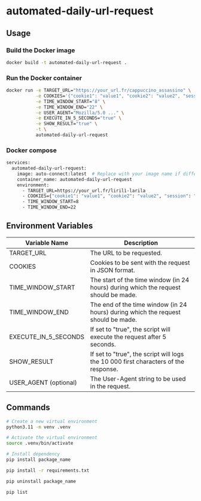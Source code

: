 # automated-daily-url-request

## Usage

### Build the Docker image

```bash
docker build -t automated-daily-url-request .
```
### Run the Docker container

```bash
docker run -e TARGET_URL="https://your_url.fr/cappuccino_assassino" \
           -e COOKIES='{"cookie1": "value1", "cookie2": "value2", "session": "abc123"}' \
           -e TIME_WINDOW_START="8" \
           -e TIME_WINDOW_END="22" \
           -e USER_AGENT="Mozilla/5.0 ..." \
           -e EXECUTE_IN_5_SECONDS="true" \
           -e SHOW_RESULT="true" \
           -t \
           automated-daily-url-request
```

### Docker compose

```bash
services:
  automated-daily-url-request:
    image: auto-connect:latest  # Replace with your image name if different
    container_name: automated-daily-url-request
    environment:
      - TARGET_URL=https://your_url.fr/lirilì-larila
      - COOKIES={"cookie1": "value1", "cookie2": "value2", "session": "abc123"}
      - TIME_WINDOW_START=8
      - TIME_WINDOW_END=22
```

## Environment Variables
| Variable Name         | Description                                                                         |
|-----------------------|-------------------------------------------------------------------------------------|
| TARGET_URL            | The URL to be requested.                                                            |
| COOKIES               | Cookies to be sent with the request in JSON format.                                 |
| TIME_WINDOW_START     | The start of the time window (in 24 hours) during which the request should be made. |
| TIME_WINDOW_END       | The end of the time window (in 24 hours) during which the request should be made.   |
| EXECUTE_IN_5_SECONDS  | If set to "true", the script will execute the request after 5 seconds.              |
| SHOW_RESULT           | If set to "true", the script will logs the 10 000 first characters of the response. |
| USER_AGENT (optional) | The User-Agent string to be used in the request.                                    |

## Commands

```bash
# Create a new virtual environment
python3.11 -m venv .venv
```

```bash
# Activate the virtual environment
source .venv/bin/activate
```

```bash
# Install dependency
pip install package_name

pip install -r requirements.txt

pip uninstall package_name

pip list
```